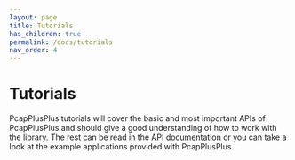 ```yaml
---
layout: page
title: Tutorials
has_children: true
permalink: /docs/tutorials
nav_order: 4
---
```


# Tutorials

PcapPlusPlus tutorials will cover the basic and most important APIs of PcapPlusPlus and should give a good understanding of how to work with the library. The rest can be read in the [API documentation](TODO) or you can take a look at the example applications provided with PcapPlusPlus.

